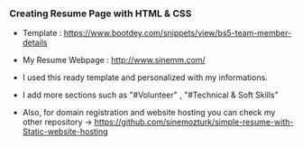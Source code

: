 ### Creating Resume Page with HTML & CSS

- Template : https://www.bootdey.com/snippets/view/bs5-team-member-details 

- My Resume Webpage : http://www.sinemm.com/

- I used this ready template and personalized with my informations.

- I add more sections such as  "#Volunteer" , "#Technical & Soft Skills" 

- Also, for domain registration and website hosting you can check my other repository -> https://github.com/sinemozturk/simple-resume-with-Static-website-hosting
###